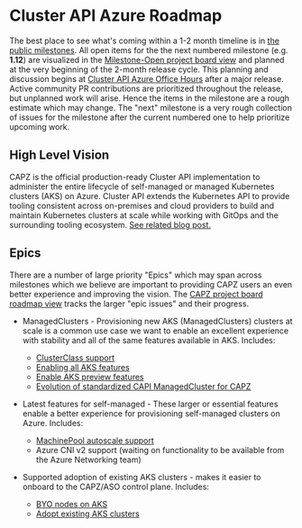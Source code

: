 # Cluster API Azure Roadmap

The best place to see what's coming within a 1-2 month timeline is in [the public milestones](https://github.com/kubernetes-sigs/cluster-api-provider-azure/milestones).
All open items for the the next numbered milestone (e.g. **1.12**) are visualized in the [Milestone-Open project board view](https://github.com/orgs/kubernetes-sigs/projects/26/views/7) and planned at the very beginning of the 2-month release cycle. This planning and discussion begins at [Cluster API Azure Office Hours](http://bit.ly/k8s-capz-agenda) after a major release.
Active community PR contributions are prioritized throughout the release, but unplanned work will arise. Hence the items in the milestone are a rough estimate which may change.
The "next" milestone is a very rough collection of issues for the milestone after the current numbered one to help prioritize upcoming work.

## High Level Vision

CAPZ is the official production-ready Cluster API implementation to administer the entire lifecycle of self-managed or managed Kubernetes clusters (AKS) on Azure. Cluster API extends the Kubernetes API to provide tooling consistent across on-premises and cloud providers to build and maintain Kubernetes clusters at scale while working with GitOps and the surrounding tooling ecosystem. [See related blog post.](https://cloudblogs.microsoft.com/opensource/2023/04/20/kubernetes-at-scale-with-gitops-and-cluster-api/)

## Epics

There are a number of large priority "Epics" which may span across milestones which we believe are important to providing CAPZ users an even better experience and improving the vision.  The [CAPZ project board roadmap view](https://github.com/orgs/kubernetes-sigs/projects/26/views/11) tracks the larger "epic issues" and their progress.

- ManagedClusters - Provisioning new AKS (ManagedClusters) clusters at scale is a common use case we want to enable an excellent experience with stability and all of the same features available in AKS. Includes:
  - [ClusterClass support](https://github.com/kubernetes-sigs/cluster-api-provider-azure/issues/2684)
  - [Enabling all AKS features](https://github.com/kubernetes-sigs/cluster-api-provider-azure/issues/3446)
  - [Enable AKS preview features](https://github.com/kubernetes-sigs/cluster-api-provider-azure/issues/2625)
  - [Evolution of standardized CAPI ManagedCluster for CAPZ](https://github.com/kubernetes-sigs/cluster-api/blob/main/docs/proposals/20220725-managed-kubernetes.md)

- Latest features for self-managed - These larger or essential features enable a better experience for provisioning self-managed clusters on Azure. Includes:
  - [MachinePool autoscale support](https://github.com/kubernetes-sigs/cluster-api-provider-azure/issues/2328)
  - Azure CNI v2 support (waiting on functionality to be available from the Azure Networking team)

- Supported adoption of existing AKS clusters - makes it easier to onboard to the CAPZ/ASO control plane. Includes:
  - [BYO nodes on AKS](https://github.com/kubernetes-sigs/cluster-api-provider-azure/issues/826)
  - [Adopt existing AKS clusters](https://github.com/kubernetes-sigs/cluster-api-provider-azure/issues/1173)
